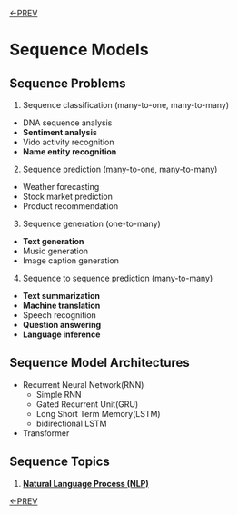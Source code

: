 [<-PREV](../lecturenote.md)

# Sequence Models

## Sequence Problems

1. Sequence classification (many-to-one, many-to-many)
  - DNA sequence analysis
  - **Sentiment analysis**
  - Vido activity recognition
  - **Name entity recognition**
2. Sequence prediction (many-to-one, many-to-many)
  - Weather forecasting
  - Stock market prediction
  - Product recommendation
3. Sequence generation (one-to-many)
  - **Text generation**
  - Music generation
  - Image caption generation
4. Sequence to sequence prediction (many-to-many)
  - **Text summarization**
  - **Machine translation**
  - Speech recognition
  - **Question answering**
  - **Language inference**


## Sequence Model Architectures
- Recurrent Neural Network(RNN)
  - Simple RNN
  - Gated Recurrent Unit(GRU)
  - Long Short Term Memory(LSTM)
  - bidirectional LSTM 
- Transformer


## Sequence Topics

1. **[Natural Language Process (NLP)](nlp/nlp.md)**




[<-PREV](../lecturenote.md)
